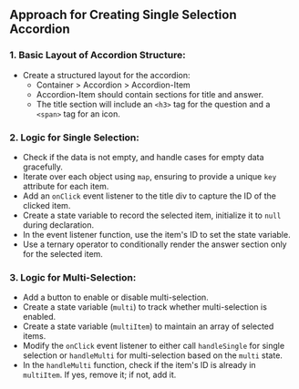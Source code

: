 ## Approach for Creating Single Selection Accordion

### 1. Basic Layout of Accordion Structure:

- Create a structured layout for the accordion:
  - Container > Accordion > Accordion-Item
  - Accordion-Item should contain sections for title and answer.
  - The title section will include an `<h3>` tag for the question and a `<span>` tag for an icon.

### 2. Logic for Single Selection:

- Check if the data is not empty, and handle cases for empty data gracefully.
- Iterate over each object using `map`, ensuring to provide a unique `key` attribute for each item.
- Add an `onClick` event listener to the title div to capture the ID of the clicked item.
- Create a state variable to record the selected item, initialize it to `null` during declaration.
- In the event listener function, use the item's ID to set the state variable.
- Use a ternary operator to conditionally render the answer section only for the selected item.

### 3. Logic for Multi-Selection:

- Add a button to enable or disable multi-selection.
- Create a state variable (`multi`) to track whether multi-selection is enabled.
- Create a state variable (`multiItem`) to maintain an array of selected items.
- Modify the `onClick` event listener to either call `handleSingle` for single selection or `handleMulti` for multi-selection based on the `multi` state.
- In the `handleMulti` function, check if the item's ID is already in `multiItem`. If yes, remove it; if not, add it.
